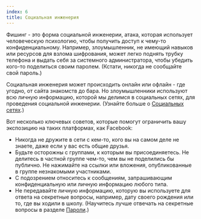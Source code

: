 ```yaml
---
index: 6
title: Социальная инженерия
---
```

Фишинг - это форма социальной инженерии, атака, которая использует человеческую психологию, чтобы получить доступ к чему-то конфиденциальному. Например, злоумышленник, не имеющий навыков или ресурсов для взлома шифрования, может легко поднять трубку телефона и выдать себя за системного администратора, чтобы убедить кого-то поделиться своим паролем. (Кстати, никогда не сообщайте свой пароль.)

Социальная инженерия может происходить онлайн или офлайн - где угодно, от сайта знакомств до бара. Но злоумышленники используют всю личную информацию, которой мы делимся в социальных сетях, для проведения социальной инженерии. (Узнайте больше о [Социальных сетях](umbrella://communications/social-media).) 

Вот несколько ключевых советов, которые помогут ограничить вашу экспозицию на таких платформах, как Facebook:

*   Никогда не дружите в сети с кем-то, кого вы на самом деле не знаете, даже если у вас есть общие друзья.
*   Будьте осторожны с группами, к которым вы присоединяетесь. Не делитесь в частной группе чем-то, чем вы не поделились бы публично. Не нажимайте на ссылки или вложения, опубликованные в группе незнакомыми участниками.
*   С подозрением относитесь к сообщениям, запрашивающим конфиденциальную или личную информацию любого типа.
*   Не передавайте личную информацию, которую вы используете для ответа на секретные вопросы, например, дату своего рождения или то, где вы ходили в школу. (Научитесь лучше отвечать на секретные вопросы в разделе [Пароли](umbrella://information/passwords).)
